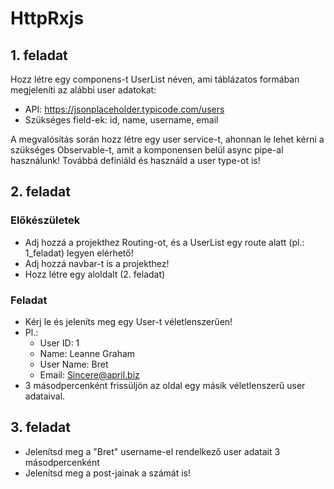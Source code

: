 # HttpRxjs

## 1. feladat

Hozz létre egy componens-t UserList néven, ami táblázatos formában megjeleníti az alábbi user adatokat:

- API: https://jsonplaceholder.typicode.com/users
- Szükséges field-ek: id, name, username, email

A megvalósítás során hozz létre egy user service-t, ahonnan le lehet kérni a szükséges Observable-t, amit
a komponensen belül async pipe-al használunk! 
Továbbá definiáld és használd a user type-ot is!

## 2. feladat

### Előkészületek
- Adj hozzá a projekthez Routing-ot, és a UserList egy route alatt (pl.: 1_feladat) legyen elérhető!
- Adj hozzá navbar-t is a projekthez!
- Hozz létre egy aloldalt (2. feladat)

### Feladat
- Kérj le és jeleníts meg egy User-t véletlenszerűen!
- Pl.:
  - User ID: 1
  - Name: Leanne Graham
  - User Name: Bret
  - Email: Sincere@april.biz
- 3 másodpercenként frissüljön az oldal egy másik véletlenszerű user adataival.

## 3. feladat

- Jelenítsd meg a "Bret" username-el rendelkező user adatait 3 másodpercenként
- Jelenítsd meg a post-jainak a számát is!